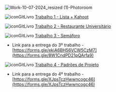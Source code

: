 
![Work-10-07-2024_resized (1)-Photoroom](https://github.com/Perezz21/Programa-o-Orientada-ao-Objeto/assets/163039538/dde01a08-8680-4fa7-844b-8e192db32051)

![iconGitLivro](https://github.com/brunamota/POO/assets/66503956/47fc92db-723f-4642-a3d0-08d270038bbb) [Trabalho 1 - Lista + Kahoot](https://github.com/brunamota/POO/files/15017615/Trabalho.1.-.POO.pdf)

![iconGitLivro](https://github.com/brunamota/POO/assets/66503956/47fc92db-723f-4642-a3d0-08d270038bbb) [Trabalho 2 - Restaurante Universitário](https://github.com/brunamota/POO/files/15017616/Trabalho.2.-.POO.pdf)

![iconGitLivro](https://github.com/brunamota/POO/assets/66503956/47fc92db-723f-4642-a3d0-08d270038bbb) [Trabalho 3 - Semáforo](https://github.com/brunamota/POO/files/15017683/Trabalho.3.-.POO.pdf)

  - Link para a entrega do 3º trabalho - [https://forms.gle/ekiA6BH56VCW5CzM7](https://forms.gle/8W1CndPD21pQArfa9)

![iconGitLivro](https://github.com/brunamota/POO/assets/66503956/47fc92db-723f-4642-a3d0-08d270038bbb) [Trabalho 4 - Padrões de Projeto](https://github.com/user-attachments/files/16045775/Trabalho.4.-.POO.pdf)

  - Link para a entrega do 4º trabalho - [https://forms.gle/XJpsTczHwwncogc46](https://forms.gle/XJpsTczHwwncogc46)

